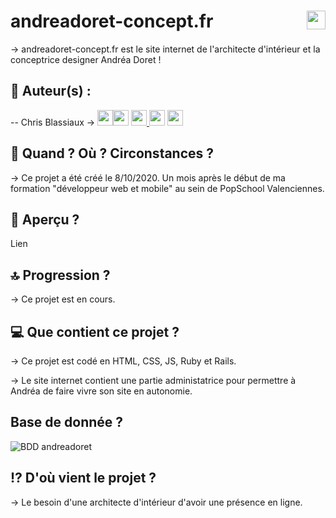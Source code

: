 # andreadoret-concept.fr <img src="https://raw.githubusercontent.com/matiassingers/awesome-readme/master/icon.png" width="30px" style="float: right">

→ andreadoret-concept.fr est le site internet de l'architecte d'intérieur et la conceptrice designer Andréa Doret ! 

## 👤  Auteur(s) : 

-- Chris Blassiaux → 
[<img src="http://pngimg.com/uploads/github/github_PNG40.png" width="25" >](https://github.com/ChrisBlassiaux )[<img src="https://user-images.githubusercontent.com/59894954/79057092-9281bc00-7c5d-11ea-9392-783b52f9dae4.png" width="25" >](https://chrisb.fr/)  [<img src="https://www.crossfitchelles.com/wp-content/uploads/2019/03/linkedin-icon-logo-png-transparent.png" width="25" >  ](https://www.linkedin.com/in/christopher-blassiaux-802891198/)  [<img src="https://upload.wikimedia.org/wikipedia/commons/4/45/New_Logo_Gmail.svg" width="25" >](chrisblassiaux@gmail.com)   [<img src="https://www.toomed.com/blog/wp-content/uploads/2018/09/new-instagram-logo-png-transparent.png" width="25" > ](https://www.instagram.com/chris.blassiaux/) 

## :calendar:  Quand ? Où ? Circonstances ?

→ Ce projet a été créé le 8/10/2020. Un mois après le début de ma formation "développeur web et mobile" au sein de PopSchool Valenciennes.

## :eyes:  Aperçu ?
Lien

## :top:  Progression ?

→ Ce projet est en cours. 

## :computer:  Que contient ce projet ?

→ Ce projet est codé en HTML, CSS, JS, Ruby et Rails.

→ Le site internet contient une partie administatrice pour permettre à Andréa de faire vivre son site en autonomie.

## Base de donnée ?

![BDD andreadoret](https://app.genmymodel.com/api/projects/_SxMs0AmfEeu_35Z1GKTxtw/diagrams/_SxMs0gmfEeu_35Z1GKTxtw/svg "andreadoret")

## :interrobang:  D'où vient le projet ?

→ Le besoin d'une architecte d'intérieur d'avoir une présence en ligne.
